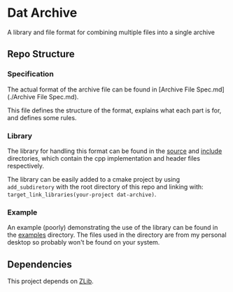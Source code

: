 # Dat Archive
A library and file format for combining multiple files into a single archive

## Repo Structure
### Specification
The actual format of the archive file can be found in [Archive File Spec.md](./Archive File Spec.md).

This file defines the structure of the format, explains what each part is for, and defines some rules.

### Library
The library for handling this format can be found in the [source](./source/) and [include](./include/) directories,
which contain the cpp implementation and header files respectively.

The library can be easily added to a cmake project by using `add_subdiretory` with the root directory of this repo and
linking with: `target_link_libraries(your-project dat-archive)`.

### Example
An example (poorly) demonstrating the use of the library can be found in the [examples](./examples/) directory. The 
files used in the directory are from my personal desktop so probably won't be found on your system.

## Dependencies
This project depends on [ZLib](https://www.zlib.net/).